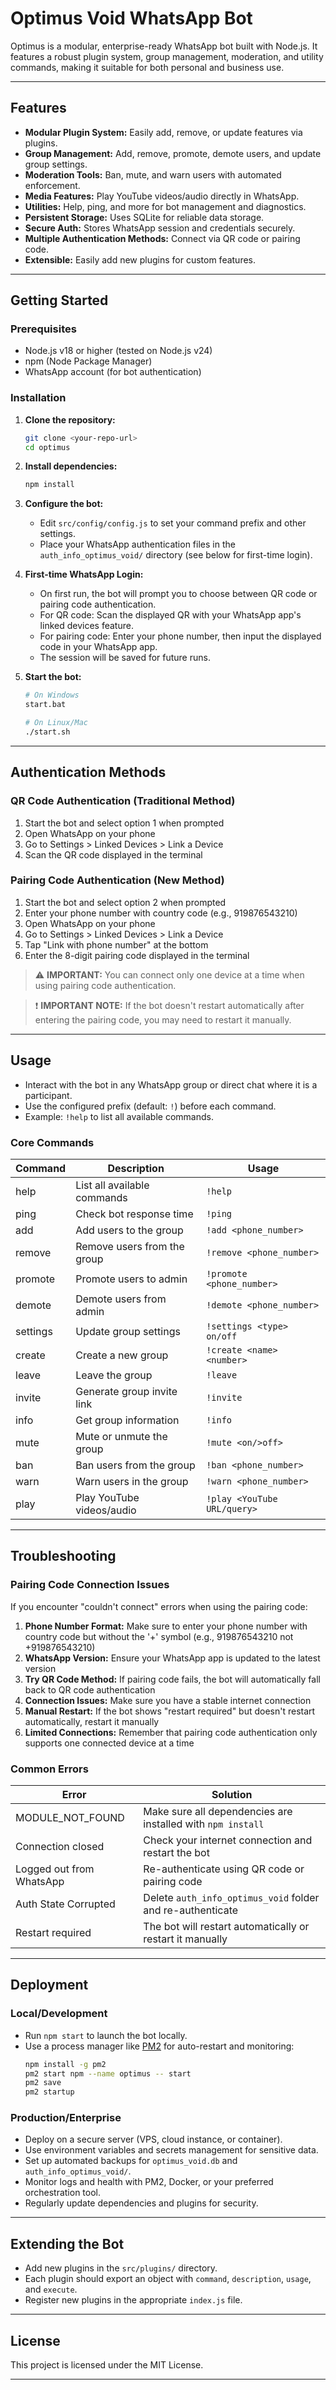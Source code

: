 
# Optimus Void WhatsApp Bot

Optimus is a modular, enterprise-ready WhatsApp bot built with Node.js. It features a robust plugin system, group management, moderation, and utility commands, making it suitable for both personal and business use.

---

## Features

- **Modular Plugin System:** Easily add, remove, or update features via plugins.
- **Group Management:** Add, remove, promote, demote users, and update group settings.
- **Moderation Tools:** Ban, mute, and warn users with automated enforcement.
- **Media Features:** Play YouTube videos/audio directly in WhatsApp.
- **Utilities:** Help, ping, and more for bot management and diagnostics.
- **Persistent Storage:** Uses SQLite for reliable data storage.
- **Secure Auth:** Stores WhatsApp session and credentials securely.
- **Multiple Authentication Methods:** Connect via QR code or pairing code.
- **Extensible:** Easily add new plugins for custom features.

---

## Getting Started

### Prerequisites
- Node.js v18 or higher (tested on Node.js v24)
- npm (Node Package Manager)
- WhatsApp account (for bot authentication)

### Installation

1. **Clone the repository:**
   ```sh
   git clone <your-repo-url>
   cd optimus
   ```

2. **Install dependencies:**
   ```sh
   npm install
   ```

3. **Configure the bot:**
   - Edit `src/config/config.js` to set your command prefix and other settings.
   - Place your WhatsApp authentication files in the `auth_info_optimus_void/` directory (see below for first-time login).

4. **First-time WhatsApp Login:**
   - On first run, the bot will prompt you to choose between QR code or pairing code authentication.
   - For QR code: Scan the displayed QR with your WhatsApp app's linked devices feature.
   - For pairing code: Enter your phone number, then input the displayed code in your WhatsApp app.
   - The session will be saved for future runs.

5. **Start the bot:**
   ```sh
   # On Windows
   start.bat
   
   # On Linux/Mac
   ./start.sh
   ```

---

## Authentication Methods

### QR Code Authentication (Traditional Method)
1. Start the bot and select option 1 when prompted
2. Open WhatsApp on your phone
3. Go to Settings > Linked Devices > Link a Device
4. Scan the QR code displayed in the terminal

### Pairing Code Authentication (New Method)
1. Start the bot and select option 2 when prompted
2. Enter your phone number with country code (e.g., 919876543210)
3. Open WhatsApp on your phone
4. Go to Settings > Linked Devices > Link a Device
5. Tap "Link with phone number" at the bottom
6. Enter the 8-digit pairing code displayed in the terminal

> ⚠️ **IMPORTANT:** You can connect only one device at a time when using pairing code authentication.

> ❗ **IMPORTANT NOTE:** If the bot doesn't restart automatically after entering the pairing code, you may need to restart it manually.

---

## Usage

- Interact with the bot in any WhatsApp group or direct chat where it is a participant.
- Use the configured prefix (default: `!`) before each command.
- Example: `!help` to list all available commands.

### Core Commands

| Command      | Description                        | Usage                        |
|--------------|------------------------------------|------------------------------|
| help         | List all available commands        | `!help`                      |
| ping         | Check bot response time            | `!ping`                      |
| add          | Add users to the group             | `!add <phone_number>`        |
| remove       | Remove users from the group        | `!remove <phone_number>`     |
| promote      | Promote users to admin             | `!promote <phone_number>`    |
| demote       | Demote users from admin            | `!demote <phone_number>`     |
| settings     | Update group settings              | `!settings <type> on/off`    |
| create       | Create a new group                 | `!create <name> <number>`    |
| leave        | Leave the group                    | `!leave`                     |
| invite       | Generate group invite link         | `!invite`                    |
| info         | Get group information              | `!info`                      |
| mute         | Mute or unmute the group           | `!mute <on/>off>`            |
| ban          | Ban users from the group           | `!ban <phone_number>`        |
| warn         | Warn users in the group            | `!warn <phone_number>`       |
| play         | Play YouTube videos/audio          | `!play <YouTube URL/query>`  |

---

## Troubleshooting

### Pairing Code Connection Issues
If you encounter "couldn't connect" errors when using the pairing code:

1. **Phone Number Format:** Make sure to enter your phone number with country code but without the '+' symbol (e.g., 919876543210 not +919876543210)
2. **WhatsApp Version:** Ensure your WhatsApp app is updated to the latest version
3. **Try QR Code Method:** If pairing code fails, the bot will automatically fall back to QR code authentication
4. **Connection Issues:** Make sure you have a stable internet connection
5. **Manual Restart:** If the bot shows "restart required" but doesn't restart automatically, restart it manually
6. **Limited Connections:** Remember that pairing code authentication only supports one connected device at a time

### Common Errors

| Error                      | Solution                                                    |
|----------------------------|-------------------------------------------------------------|
| MODULE_NOT_FOUND           | Make sure all dependencies are installed with `npm install` |
| Connection closed          | Check your internet connection and restart the bot          |
| Logged out from WhatsApp   | Re-authenticate using QR code or pairing code              |
| Auth State Corrupted       | Delete `auth_info_optimus_void` folder and re-authenticate |
| Restart required           | The bot will restart automatically or restart it manually   |

---

## Deployment

### Local/Development
- Run `npm start` to launch the bot locally.
- Use a process manager like [PM2](https://pm2.keymetrics.io/) for auto-restart and monitoring:
  ```sh
  npm install -g pm2
  pm2 start npm --name optimus -- start
  pm2 save
  pm2 startup
  ```

### Production/Enterprise
- Deploy on a secure server (VPS, cloud instance, or container).
- Use environment variables and secrets management for sensitive data.
- Set up automated backups for `optimus_void.db` and `auth_info_optimus_void/`.
- Monitor logs and health with PM2, Docker, or your preferred orchestration tool.
- Regularly update dependencies and plugins for security.

---

## Extending the Bot

- Add new plugins in the `src/plugins/` directory.
- Each plugin should export an object with `command`, `description`, `usage`, and `execute`.
- Register new plugins in the appropriate `index.js` file.

---

## License

This project is licensed under the MIT License.

---
